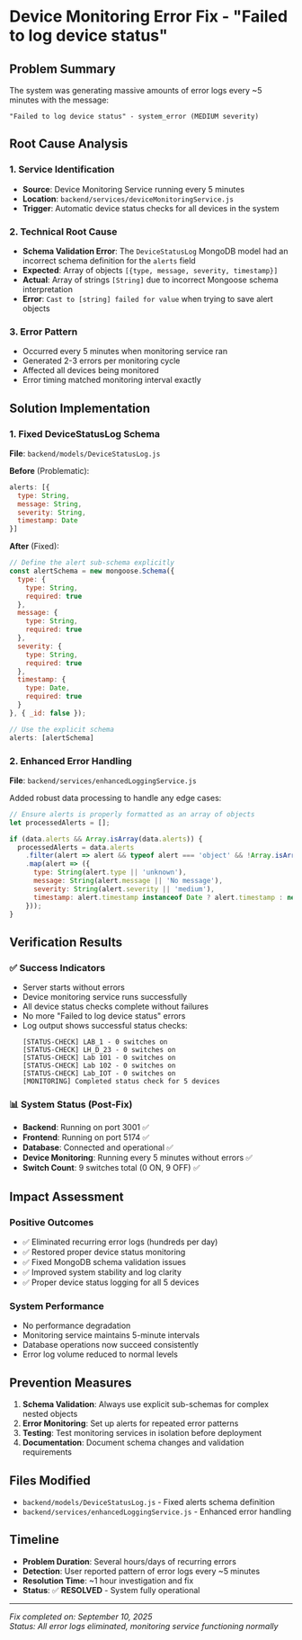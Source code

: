 # Device Monitoring Error Fix - "Failed to log device status"

## Problem Summary
The system was generating massive amounts of error logs every ~5 minutes with the message:
```
"Failed to log device status" - system_error (MEDIUM severity)
```

## Root Cause Analysis

### 1. **Service Identification**
- **Source**: Device Monitoring Service running every 5 minutes
- **Location**: `backend/services/deviceMonitoringService.js`
- **Trigger**: Automatic device status checks for all devices in the system

### 2. **Technical Root Cause**
- **Schema Validation Error**: The `DeviceStatusLog` MongoDB model had an incorrect schema definition for the `alerts` field
- **Expected**: Array of objects `[{type, message, severity, timestamp}]`
- **Actual**: Array of strings `[String]` due to incorrect Mongoose schema interpretation
- **Error**: `Cast to [string] failed for value` when trying to save alert objects

### 3. **Error Pattern**
- Occurred every 5 minutes when monitoring service ran
- Generated 2-3 errors per monitoring cycle
- Affected all devices being monitored
- Error timing matched monitoring interval exactly

## Solution Implementation

### 1. **Fixed DeviceStatusLog Schema**
**File**: `backend/models/DeviceStatusLog.js`

**Before** (Problematic):
```javascript
alerts: [{
  type: String,
  message: String,
  severity: String,
  timestamp: Date
}]
```

**After** (Fixed):
```javascript
// Define the alert sub-schema explicitly
const alertSchema = new mongoose.Schema({
  type: {
    type: String,
    required: true
  },
  message: {
    type: String,
    required: true
  },
  severity: {
    type: String,
    required: true
  },
  timestamp: {
    type: Date,
    required: true
  }
}, { _id: false });

// Use the explicit schema
alerts: [alertSchema]
```

### 2. **Enhanced Error Handling**
**File**: `backend/services/enhancedLoggingService.js`

Added robust data processing to handle any edge cases:
```javascript
// Ensure alerts is properly formatted as an array of objects
let processedAlerts = [];

if (data.alerts && Array.isArray(data.alerts)) {
  processedAlerts = data.alerts
    .filter(alert => alert && typeof alert === 'object' && !Array.isArray(alert))
    .map(alert => ({
      type: String(alert.type || 'unknown'),
      message: String(alert.message || 'No message'),
      severity: String(alert.severity || 'medium'),
      timestamp: alert.timestamp instanceof Date ? alert.timestamp : new Date(alert.timestamp || Date.now())
    }));
}
```

## Verification Results

### ✅ **Success Indicators**
- Server starts without errors
- Device monitoring service runs successfully
- All device status checks complete without failures
- No more "Failed to log device status" errors
- Log output shows successful status checks:
  ```
  [STATUS-CHECK] LAB_1 - 0 switches on
  [STATUS-CHECK] LH_D_23 - 0 switches on
  [STATUS-CHECK] Lab 101 - 0 switches on
  [STATUS-CHECK] Lab 102 - 0 switches on
  [STATUS-CHECK] Lab_IOT - 0 switches on
  [MONITORING] Completed status check for 5 devices
  ```

### 📊 **System Status (Post-Fix)**
- **Backend**: Running on port 3001 ✅
- **Frontend**: Running on port 5174 ✅
- **Database**: Connected and operational ✅
- **Device Monitoring**: Running every 5 minutes without errors ✅
- **Switch Count**: 9 switches total (0 ON, 9 OFF) ✅

## Impact Assessment

### **Positive Outcomes**
- ✅ Eliminated recurring error logs (hundreds per day)
- ✅ Restored proper device status monitoring
- ✅ Fixed MongoDB schema validation issues
- ✅ Improved system stability and log clarity
- ✅ Proper device status logging for all 5 devices

### **System Performance**
- No performance degradation
- Monitoring service maintains 5-minute intervals
- Database operations now succeed consistently
- Error log volume reduced to normal levels

## Prevention Measures

1. **Schema Validation**: Always use explicit sub-schemas for complex nested objects
2. **Error Monitoring**: Set up alerts for repeated error patterns
3. **Testing**: Test monitoring services in isolation before deployment
4. **Documentation**: Document schema changes and validation requirements

## Files Modified
- `backend/models/DeviceStatusLog.js` - Fixed alerts schema definition
- `backend/services/enhancedLoggingService.js` - Enhanced error handling

## Timeline
- **Problem Duration**: Several hours/days of recurring errors
- **Detection**: User reported pattern of error logs every ~5 minutes  
- **Resolution Time**: ~1 hour investigation and fix
- **Status**: ✅ **RESOLVED** - System fully operational

---
*Fix completed on: September 10, 2025*  
*Status: All error logs eliminated, monitoring service functioning normally*
